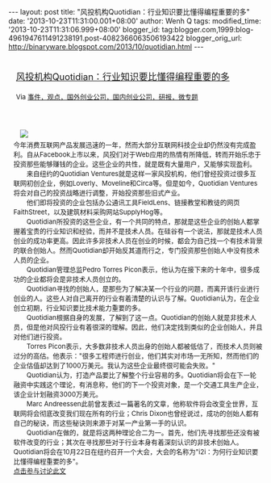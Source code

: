 --- layout: post title:
"风投机构Quotidian：行业知识要比懂得编程重要的多" date:
'2013-10-23T11:31:00.001+08:00' author: Wenh Q tags: modified\_time:
'2013-10-23T11:31:06.999+08:00' blogger\_id:
tag:blogger.com,1999:blog-4961947611491238191.post-4082366063506193422
blogger\_orig\_url:
http://binaryware.blogspot.com/2013/10/quotidian.html ---
<div style="margin: 10px; padding: 5px;">

<div style="font-size: 18px;">

[风投机构Quotidian：行业知识要比懂得编程重要的多](http://www.kuailiyu.com/article/5584.html)

</div>

<div style="font-size: 13px;">

Via
[事件，观点，国外创业公司，国内创业公司，研报，微专题](http://www.kuailiyu.com/)

</div>

</div>

<div style="font-size: 13px; padding: 15px 0 10px 10px;">

　![](http://www.kuailiyu.com/uploadfile/2013/1022/20131022025706239.jpg)\
今年消费互联网产品发展迅速的一年，然而大部分互联网科技企业却仍然没有完成盈利。自从Facebook上市以来，风投们对于Web应用的热情有所降低，转而开始乐忠于投资那些能够赚钱的企业。这些企业的共性，就是既有大量用户，又能够实现盈利。\
　　来自纽约的Quotidian
Ventures就是这样一家风投机构，他们曾经投资过很多互联网初创企业，例如Loverly、Moveline和Circa等。但是如今，Quotidian
Ventures将会对自己的投资战略进行调整，开始投资那些旧式产业。\
　　他们即将投资的企业包括办公通讯工具FieldLens、链接教堂和教徒的网页FaithStreet，以及建筑材料采购网站SupplyHog等。\
　　Quotidian所投资的这些企业，有一个共同的特点，那就是这些企业的创始人都掌握着宝贵的行业知识和经验，而并不是技术人员。在硅谷有一个说法，那就是技术人员创业的成功率更高。因此许多非技术人员在创业的时候，都会为自己找一个有技术背景的联合创始人。然而Quotidian却开始反其道而行之，专门投资那些创始人中没有技术人员的企业。\
　　Quotidian管理总监Pedro Torres
Picon表示，他认为在接下来的十年中，很多成功的企业都将会是非技术人员创立的。\
　　Quotidian寻找的创始人，是那些为了解决某一个行业的问题，而离开该行业进行创业的人。这些人对自己离开的行业有着清楚的认识与了解。Quotidian认为，在企业创立初期，行业知识要比技术能力重要的多。\
　　Quotidian根据自身的发展，了解到了这一点。Quotidian的创始人就是非技术人员，但是他对风投行业有着很深的理解。因此，他们决定找到类似的企业创始人，并且对他们进行投资。\
　　Torres
Picon表示，大多数非技术人员出身的创始人都被低估了，而技术人员则被过分的高估。他表示："很多工程师进行创业，他们其实对市场一无所知，然而他们的企业估值却达到了1000万美元。我认为这些企业最终很可能会失败。"\
　　Quotidian认为，打造产品要比了解整个行业容易的多。Quotidian将会在下一轮融资中实践这个理论，有消息称，他们的下一个投资对象，是一个交通工具生产企业，该企业计划融资3000万美元。\
　　Marc
Andreessen此前曾发表过一篇著名的文章，他称软件将会改变全世界，互联网将会彻底改变我们现在所有的行业；Chris
Dixon也曾经说过，成功的创始人都有自己的秘诀，而这些秘诀则来源于对某一产业第一手的认识。\
　　Quotidian在做的，就是将这两种理论合二为一。首先，他们先寻找那些还没有被软件改变的行业；其次在寻找那些对于行业本身有着深刻认识的非技术创始人。Quotidian将会在10月22日在纽约召开一个大会，大会的名称为"i2i：为何行业知识要比懂得编程重要的多"。\
[点击参与讨论此文](http://www.kuailiyu.com/article/5584.html?utm_source=articletail&utm_medium=RSS#comments)

</div>
